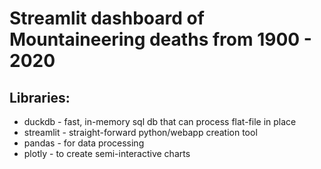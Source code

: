 # Streamlit dashboard of Mountaineering deaths from 1900 - 2020

## Libraries:
* duckdb - fast, in-memory sql db that can process flat-file in place
* streamlit - straight-forward python/webapp creation tool
* pandas - for data processing
* plotly - to create semi-interactive charts

